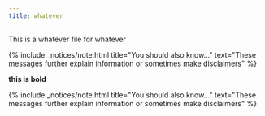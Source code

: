 ```yaml
---
title: whatever
---
```


This is a whatever file for whatever

{% include _notices/note.html title="You should also know..." text="These messages further explain information or sometimes make disclaimers" %}

**this is bold**


{% include _notices/note.html title="You should also know..." text="These messages further explain information or sometimes make disclaimers" %}
